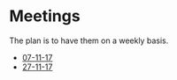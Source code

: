# Meetings

The plan is to have them on a weekly basis.

- [07-11-17](07-11-17.md)
- [27-11-17](27-11-17.md)
